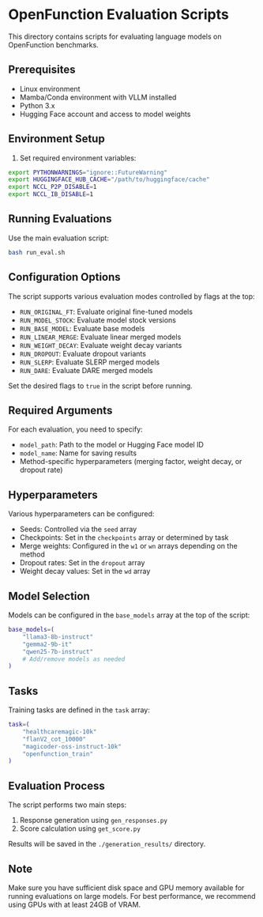 # OpenFunction Evaluation Scripts

This directory contains scripts for evaluating language models on OpenFunction benchmarks.

## Prerequisites

- Linux environment
- Mamba/Conda environment with VLLM installed
- Python 3.x
- Hugging Face account and access to model weights

## Environment Setup

1. Set required environment variables:
```bash
export PYTHONWARNINGS="ignore::FutureWarning"
export HUGGINGFACE_HUB_CACHE="/path/to/huggingface/cache"
export NCCL_P2P_DISABLE=1
export NCCL_IB_DISABLE=1
```

## Running Evaluations

Use the main evaluation script:

```bash
bash run_eval.sh
```

## Configuration Options

The script supports various evaluation modes controlled by flags at the top:

- `RUN_ORIGINAL_FT`: Evaluate original fine-tuned models
- `RUN_MODEL_STOCK`: Evaluate model stock versions
- `RUN_BASE_MODEL`: Evaluate base models
- `RUN_LINEAR_MERGE`: Evaluate linear merged models
- `RUN_WEIGHT_DECAY`: Evaluate weight decay variants
- `RUN_DROPOUT`: Evaluate dropout variants
- `RUN_SLERP`: Evaluate SLERP merged models
- `RUN_DARE`: Evaluate DARE merged models

Set the desired flags to `true` in the script before running.

## Required Arguments

For each evaluation, you need to specify:
- `model_path`: Path to the model or Hugging Face model ID
- `model_name`: Name for saving results
- Method-specific hyperparameters (merging factor, weight decay, or dropout rate)

## Hyperparameters

Various hyperparameters can be configured:
- Seeds: Controlled via the `seed` array
- Checkpoints: Set in the `checkpoints` array or determined by task
- Merge weights: Configured in the `w1` or `wn` arrays depending on the method
- Dropout rates: Set in the `dropout` array
- Weight decay values: Set in the `wd` array

## Model Selection

Models can be configured in the `base_models` array at the top of the script:

```bash
base_models=(
    "llama3-8b-instruct"
    "gemma2-9b-it"
    "qwen25-7b-instruct"
    # Add/remove models as needed
)
```

## Tasks

Training tasks are defined in the `task` array:

```bash
task=(
    "healthcaremagic-10k"
    "flanV2_cot_10000"
    "magicoder-oss-instruct-10k"
    "openfunction_train"
)
```



## Evaluation Process

The script performs two main steps:
1. Response generation using `gen_responses.py`
2. Score calculation using `get_score.py`

Results will be saved in the `./generation_results/` directory.

## Note

Make sure you have sufficient disk space and GPU memory available for running evaluations on large models. For best performance, we recommend using GPUs with at least 24GB of VRAM.
